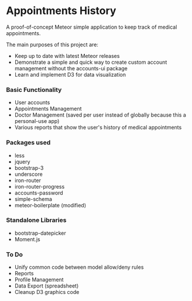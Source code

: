 # Appointments History

A proof-of-concept Meteor simple application to keep track of medical appointments.

The main purposes of this project are:
* Keep up to date with latest Meteor releases
* Demonstrate a simple and quick way to create custom account management without the accounts-ui package
* Learn and implement D3 for data visualization

### Basic Functionality
* User accounts
* Appointments Management
* Doctor Management (saved per user instead of globally because this a personal-use app)
* Various reports that show the user's history of medical appointments

### Packages used

* less
* jquery
* bootstrap-3
* underscore
* iron-router
* iron-router-progress
* accounts-password
* simple-schema
* meteor-boilerplate (modified)

### Standalone Libraries
* bootstrap-datepicker
* Moment.js


### To Do
- Unify common code between model allow/deny rules
- Reports
- Profile Management
- Data Export (spreadsheet)
- Cleanup D3 graphics code